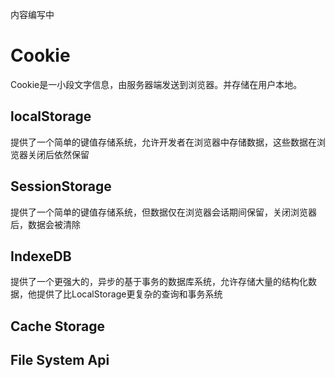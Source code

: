 <Badge type="warning">内容编写中</Badge>

# Cookie
Cookie是一小段文字信息，由服务器端发送到浏览器。并存储在用户本地。

## localStorage
提供了一个简单的键值存储系统，允许开发者在浏览器中存储数据，这些数据在浏览器关闭后依然保留

## SessionStorage
提供了一个简单的键值存储系统，但数据仅在浏览器会话期间保留，关闭浏览器后，数据会被清除

## IndexeDB
提供了一个更强大的，异步的基于事务的数据库系统，允许存储大量的结构化数据，他提供了比LocalStorage更复杂的查询和事务系统

## Cache Storage
## File System Api
